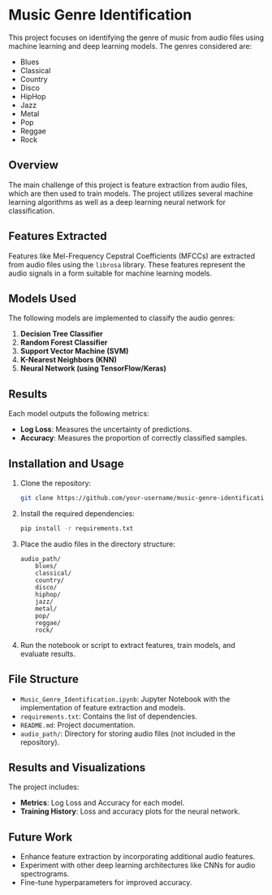 # Music Genre Identification

This project focuses on identifying the genre of music from audio files using machine learning and deep learning models. The genres considered are:

- Blues
- Classical
- Country
- Disco
- HipHop
- Jazz
- Metal
- Pop
- Reggae
- Rock

## Overview

The main challenge of this project is feature extraction from audio files, which are then used to train models. The project utilizes several machine learning algorithms as well as a deep learning neural network for classification.

## Features Extracted

Features like Mel-Frequency Cepstral Coefficients (MFCCs) are extracted from audio files using the `librosa` library. These features represent the audio signals in a form suitable for machine learning models.

## Models Used

The following models are implemented to classify the audio genres:

1. **Decision Tree Classifier**
2. **Random Forest Classifier**
3. **Support Vector Machine (SVM)**
4. **K-Nearest Neighbors (KNN)**
5. **Neural Network (using TensorFlow/Keras)**

## Results

Each model outputs the following metrics:

- **Log Loss**: Measures the uncertainty of predictions.
- **Accuracy**: Measures the proportion of correctly classified samples.

## Installation and Usage

1. Clone the repository:
   ```bash
   git clone https://github.com/your-username/music-genre-identification.git
   ```

2. Install the required dependencies:
   ```bash
   pip install -r requirements.txt
   ```

3. Place the audio files in the directory structure:
   ```
   audio_path/
       blues/
       classical/
       country/
       disco/
       hiphop/
       jazz/
       metal/
       pop/
       reggae/
       rock/
   ```

4. Run the notebook or script to extract features, train models, and evaluate results.

## File Structure

- `Music_Genre_Identification.ipynb`: Jupyter Notebook with the implementation of feature extraction and models.
- `requirements.txt`: Contains the list of dependencies.
- `README.md`: Project documentation.
- `audio_path/`: Directory for storing audio files (not included in the repository).

## Results and Visualizations

The project includes:

- **Metrics**: Log Loss and Accuracy for each model.
- **Training History**: Loss and accuracy plots for the neural network.

## Future Work

- Enhance feature extraction by incorporating additional audio features.
- Experiment with other deep learning architectures like CNNs for audio spectrograms.
- Fine-tune hyperparameters for improved accuracy.
